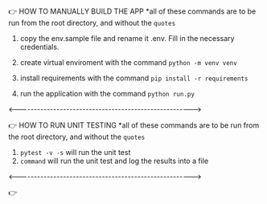 👉 HOW TO MANUALLY BUILD THE APP
*all of these commands are to be run from the root directory, and without the `quotes`

1. copy the env.sample file and rename it .env. Fill in the necessary credentials.

2. create virtual enviroment with the command `python -m venv venv` 

3. install requirements with the command `pip install -r requirements`

4. run the application with the command `python run.py`

<------------------------------------------------------>


👉 HOW TO RUN UNIT TESTING
*all of these commands are to be run from the root directory, and without the `quotes`

1. `pytest -v -s` will run the unit test
2. `command` will run the unit test and log the results into a file 

<------------------------------------------------------>


👉
